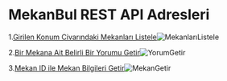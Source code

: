 # MekanBul REST API Adresleri

1.[Girilen Konum Civarındaki Mekanları Listele](https://mekanbulahmet.herokuapp.com/api/mekanlar?enlem=33.22&boylam=32.12)![MekanlarıListele](https://user-images.githubusercontent.com/89976307/203416676-c10515df-60bb-4b63-8a68-b9a26ec3b1aa.png)

2.[Bir Mekana Ait Belirli Bir Yorumu Getir](https://mekanbulahmet.herokuapp.com/api/mekanlar/637d22b7b904c2ad8ab18eef/yorumlar/637d2302463a7538c7ca02ca)![YorumGetir](https://user-images.githubusercontent.com/89976307/203416948-194a6c86-0737-4827-9254-aa6e501768db.png)

3.[Mekan ID ile Mekan Bilgileri Getir](https://mekanbulahmet.herokuapp.com/api/mekanlar/637d22b7b904c2ad8ab18eef)![MekanGetir](https://user-images.githubusercontent.com/89976307/203417256-51227f15-30af-413c-bcb7-7a450c816a0c.png)
